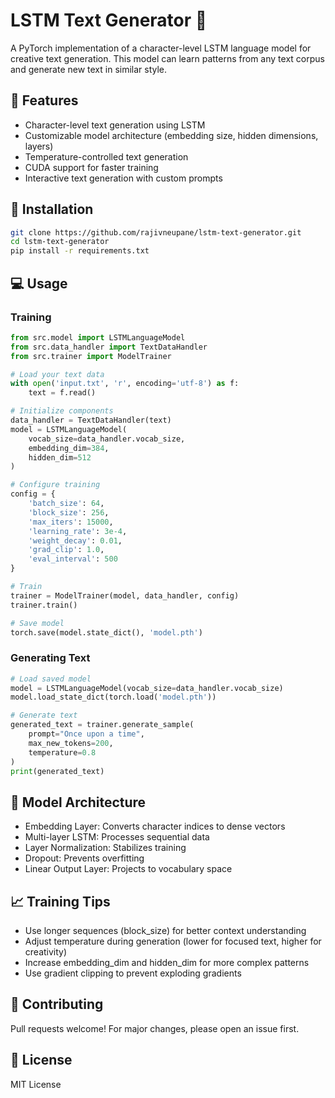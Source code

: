 # LSTM Text Generator 🚀

A PyTorch implementation of a character-level LSTM language model for creative text generation. This model can learn patterns from any text corpus and generate new text in similar style.

## 🌟 Features

- Character-level text generation using LSTM
- Customizable model architecture (embedding size, hidden dimensions, layers)
- Temperature-controlled text generation
- CUDA support for faster training
- Interactive text generation with custom prompts

## 🔧 Installation

```bash
git clone https://github.com/rajivneupane/lstm-text-generator.git
cd lstm-text-generator
pip install -r requirements.txt
```

## 💻 Usage

### Training

```python
from src.model import LSTMLanguageModel
from src.data_handler import TextDataHandler
from src.trainer import ModelTrainer

# Load your text data
with open('input.txt', 'r', encoding='utf-8') as f:
    text = f.read()

# Initialize components
data_handler = TextDataHandler(text)
model = LSTMLanguageModel(
    vocab_size=data_handler.vocab_size,
    embedding_dim=384,
    hidden_dim=512
)

# Configure training
config = {
    'batch_size': 64,
    'block_size': 256,
    'max_iters': 15000,
    'learning_rate': 3e-4,
    'weight_decay': 0.01,
    'grad_clip': 1.0,
    'eval_interval': 500
}

# Train
trainer = ModelTrainer(model, data_handler, config)
trainer.train()

# Save model
torch.save(model.state_dict(), 'model.pth')
```

### Generating Text

```python
# Load saved model
model = LSTMLanguageModel(vocab_size=data_handler.vocab_size)
model.load_state_dict(torch.load('model.pth'))

# Generate text
generated_text = trainer.generate_sample(
    prompt="Once upon a time",
    max_new_tokens=200,
    temperature=0.8
)
print(generated_text)
```

## 🔬 Model Architecture

- Embedding Layer: Converts character indices to dense vectors
- Multi-layer LSTM: Processes sequential data
- Layer Normalization: Stabilizes training
- Dropout: Prevents overfitting
- Linear Output Layer: Projects to vocabulary space

## 📈 Training Tips

- Use longer sequences (block_size) for better context understanding
- Adjust temperature during generation (lower for focused text, higher for creativity)
- Increase embedding_dim and hidden_dim for more complex patterns
- Use gradient clipping to prevent exploding gradients

## 🤝 Contributing

Pull requests welcome! For major changes, please open an issue first.

## 📝 License

MIT License
